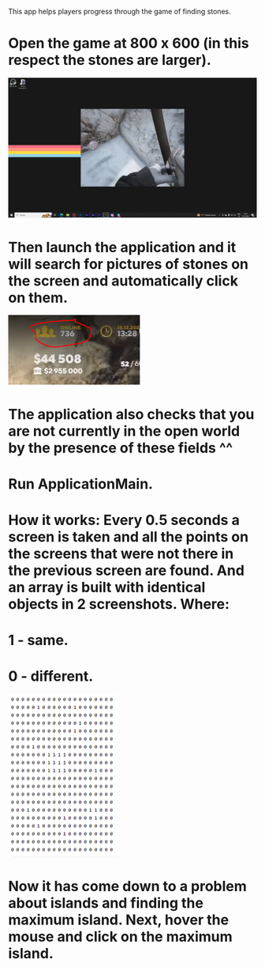 This app helps players progress through the game of finding stones.



Open the game at 800 x 600  (in this respect the stones are larger).
=

![Image alt](https://github.com/b1rr0/QuantRpMasonAutoclicker/blob/master/screen1.png)

Then launch the application and it will search for pictures of stones on the screen and automatically click on them.
=====================================================================================================================

![Image alt](https://github.com/b1rr0/QuantRpMasonAutoclicker/blob/master/image.png)

The application also checks that you are not currently in the open world by the presence of these fields ^^
=====================================================================================================================

Run ApplicationMain.
=====================================================================================================================

How it works:
Every 0.5 seconds a screen is taken and all the points on the screens that were not there in the previous screen are found.
And an array is built with identical objects in 2 screenshots.
Where:
=
1 - same.
=
0 - different.
=
![Image alt](https://github.com/b1rr0/QuantRpMasonAutoclicker/blob/master/map.png)

Now it has come down to a problem about islands and finding the maximum island.
Next, hover the mouse and click on the maximum island.
=====================================================================================================================

